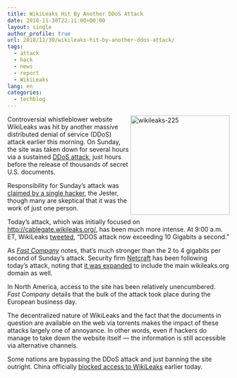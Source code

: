 ```yaml
---
title: WikiLeaks Hit By Another DDoS Attack
date: 2010-11-30T22:11:00+00:00
layout: single
author_profile: true
url: 2010/11/30/wikileaks-hit-by-another-ddos-attack/
tags:
  - attack
  - hack
  - news
  - report
  - WikiLeaks
lang: en
categories: 
  - techblog
---
```

[<img title="wikileaks-225" border="0" alt="wikileaks-225" align="right" src="http://lh5.ggpht.com/_vaUVXcmC3OI/TPVvgpLpPxI/AAAAAAAADTI/v4sw5fK44tY/wikileaks-225_thumb.jpg?imgmax=800" width="225" height="225" />](http://lh4.ggpht.com/_vaUVXcmC3OI/TPVveG5q6YI/AAAAAAAADTE/sjB6Cwbko9c/s1600-h/wikileaks-225%5B3%5D.jpg)Controversial whistleblower website WikiLeaks was hit by another massive distributed denial of service (DDoS) attack earlier this morning. On Sunday, the site was taken down for several hours via a sustained <a href="http://boelectronic.blogspot.com/2010/11/wikileaks-targeted-in-ddos-attack-as.html" target="_blank">DDoS attack</a>, just hours before the release of thousands of secret U.S. documents. 

Responsibility for Sunday’s attack was <a href="http://boelectronic.blogspot.com/2010/12/hacker-takes-responsibility-for.html" target="_blank">claimed by a single hacker</a>, the Jester, though many are skeptical that it was the work of just one person.

Today’s attack, which was initially focused on <http://cablegate.wikileaks.org/>, has been much more intense. At 9:00 a.m. ET, WikiLeaks [tweeted](http://twitter.com/#!/wikileaks/status/9609091915718656), “DDOS attack now exceeding 10 Gigabits a second.”

As [_Fast Company_](http://www.fastcompany.com/1706357/wikileaks-hit-by-massive-ddos-hacker-attack) notes, that’s much stronger than the 2 to 4 gigabits per second of Sunday’s attack. Security firm [Netcraft](http://news.netcraft.com/archives/2010/11/30/cablegate-under-ddos-attack.htmll) has been following today’s attack, noting that [it was expanded](http://news.netcraft.com/archives/2010/11/30/wikileaks-attack-escalates.html) to include the main wikileaks.org domain as well.

In North America, access to the site has been relatively unencumbered. _Fast Company_ details that the bulk of the attack took place during the European business day.

The decentralized nature of WikiLeaks and the fact that the documents in question are available on the web via torrents makes the impact of these attacks largely one of annoyance. In other words, even if hackers do manage to take down the website itself — the information is still accessible via alternative channels.

Some nations are bypassing the DDoS attack and just banning the site outright. China officially [blocked access to WikiLeaks](http://www.pcworld.com/article/211958/) earlier today.